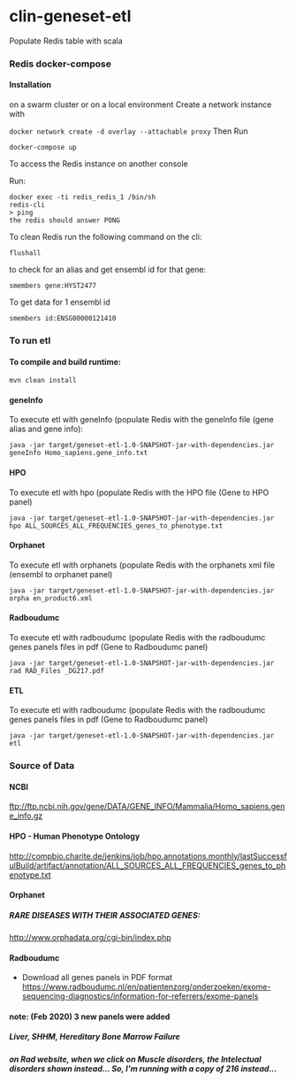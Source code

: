 # clin-geneset-etl

Populate Redis table with scala

### Redis docker-compose

#### Installation
on a swarm cluster or on a local environment
Create a network instance with 

```docker network create -d overlay --attachable proxy```
Then Run 

```docker-compose up```

To access the Redis instance
on another console

Run:
```
docker exec -ti redis_redis_1 /bin/sh
redis-cli
> ping
the redis should answer PONG
```
To clean Redis run the following command on the cli:
```
flushall
```

to check for an alias and get ensembl id for that gene:
```
smembers gene:HYST2477
```
To get data for 1 ensembl id
``` 
smembers id:ENSG00000121410
```


### To run etl
#### To compile and build runtime:
```
mvn clean install
``` 
#### geneInfo

To execute etl with geneInfo (populate Redis with the geneInfo file (gene alias and gene info):
```
java -jar target/geneset-etl-1.0-SNAPSHOT-jar-with-dependencies.jar geneInfo Homo_sapiens.gene_info.txt
```
#### HPO
To execute etl with hpo (populate Redis with the HPO file (Gene to HPO panel)
```
java -jar target/geneset-etl-1.0-SNAPSHOT-jar-with-dependencies.jar hpo ALL_SOURCES_ALL_FREQUENCIES_genes_to_phenotype.txt
```
#### Orphanet
To execute etl with orphanets (populate Redis with the orphanets xml file (ensembl to orphanet panel)
```
java -jar target/geneset-etl-1.0-SNAPSHOT-jar-with-dependencies.jar orpha en_product6.xml
```
#### Radboudumc
To execute etl with radboudumc (populate Redis with the radboudumc genes panels files in pdf (Gene to Radboudumc panel)
```
java -jar target/geneset-etl-1.0-SNAPSHOT-jar-with-dependencies.jar rad RAD_Files _DG217.pdf
```
#### ETL
To execute etl with radboudumc (populate Redis with the radboudumc genes panels files in pdf (Gene to Radboudumc panel)
```
java -jar target/geneset-etl-1.0-SNAPSHOT-jar-with-dependencies.jar etl
```
###  Source of Data

#### NCBI
ftp://ftp.ncbi.nih.gov/gene/DATA/GENE_INFO/Mammalia/Homo_sapiens.gene_info.gz

#### HPO - Human Phenotype Ontology

http://compbio.charite.de/jenkins/job/hpo.annotations.monthly/lastSuccessfulBuild/artifact/annotation/ALL_SOURCES_ALL_FREQUENCIES_genes_to_phenotype.txt

#### Orphanet
##### RARE DISEASES WITH THEIR ASSOCIATED GENES:

http://www.orphadata.org/cgi-bin/index.php

#### Radboudumc

- Download all genes panels in PDF format
https://www.radboudumc.nl/en/patientenzorg/onderzoeken/exome-sequencing-diagnostics/information-for-referrers/exome-panels

#### note: (Feb 2020) 3 new panels were added
##### Liver, SHHM, Hereditary Bone Marrow Failure 
##### on Rad website, when we click on Muscle disorders, the Intelectual disorders shown instead... So, I'm running with a copy of 216 instead...
